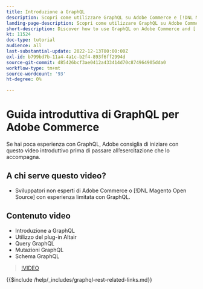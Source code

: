```yaml
---
title: Introduzione a GraphQL
description: Scopri come utilizzare GraphQL su Adobe Commerce e [!DNL Magento Open Source]. Scopri come utilizzare query, mutazioni e schemi.
landing-page-description: Scopri come utilizzare GraphQL su Adobe Commerce e [!DNL Magento Open Source]. Scopri come utilizzare query, mutazioni e schemi.
short-description: Discover how to use GraphQL on Adobe Commerce and [!DNL Magento Open Source]. Learn about using queries, mutations, and schemas.
kt: 11524
doc-type: tutorial
audience: all
last-substantial-update: 2022-12-13T00:00:00Z
exl-id: b799bd7b-11a4-4a1c-b2f4-893f6ff2994d
source-git-commit: d85426bcf3ae0412a433414d70c874964905dda0
workflow-type: tm+mt
source-wordcount: '93'
ht-degree: 0%

---
```


# Guida introduttiva di GraphQL per Adobe Commerce

Se hai poca esperienza con GraphQL, Adobe consiglia di iniziare con questo video introduttivo prima di passare all’esercitazione che lo accompagna.

## A chi serve questo video?

* Sviluppatori non esperti di Adobe Commerce o [!DNL Magento Open Source] con esperienza limitata con GraphQL.

## Contenuto video

* Introduzione a GraphQL
* Utilizzo del plug-in Altair
* Query GraphQL
* Mutazioni GraphQL
* Schema GraphQL

>[!VIDEO](https://video.tv.adobe.com/v/3412302?quality=12&learn=on)

{{$include /help/_includes/graphql-rest-related-links.md}}
